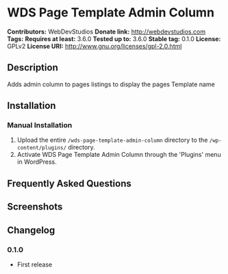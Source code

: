 # WDS Page Template Admin Column #
**Contributors:**      WebDevStudios
**Donate link:**       http://webdevstudios.com
**Tags:**
**Requires at least:** 3.6.0
**Tested up to:**      3.6.0
**Stable tag:**        0.1.0
**License:**           GPLv2
**License URI:**       http://www.gnu.org/licenses/gpl-2.0.html

## Description ##

Adds admin column to pages listings to display the pages Template name

## Installation ##

### Manual Installation ###

1. Upload the entire `/wds-page-template-admin-column` directory to the `/wp-content/plugins/` directory.
2. Activate WDS Page Template Admin Column through the 'Plugins' menu in WordPress.

## Frequently Asked Questions ##


## Screenshots ##


## Changelog ##

### 0.1.0 ###
* First release

